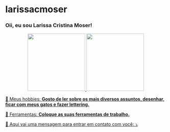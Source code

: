 # larissacmoser
### Oii, eu sou Larissa Cristina Moser!

<div align="center">
  <a href="https://github.com/larissacmoser">
  <img height="180em" src="https://github-readme-stats.vercel.app/api?username=larissacmoser&show_icons=true&theme=dracula&include_all_commits=true&count_private=true"/>
  <img height="180em" src="https://github-readme-stats.vercel.app/api/top-langs/?username=larissacmoser&layout=compact&langs_count=7&theme=dracula"/>
</div>


<p align="left">
  🦄 Meus hobbies: <strong>Gosto de ler sobre os mais diversos assuntos, desenhar, ficar com meus gatos e fazer lettering.</strong>
</p>

<p align="left">
  💼 Ferramentas: <strong>Coloque as suas ferramentas de trabalho.</strong>
</p>

<p align="left">
  💌 Aqui vai uma mensagem para entrar em contato com você: ⤵️
</p>

